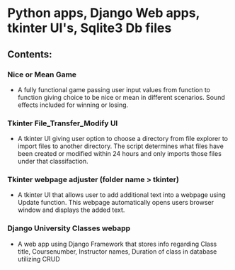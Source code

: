 # Python apps, Django Web apps, tkinter UI's, Sqlite3 Db files 

## Contents:

### Nice or Mean Game
- A fully functional game passing user input values from function to function giving choice to be nice or mean in different scenarios.  Sound effects included for winning or losing.

### Tkinter File_Transfer_Modify UI
- A tkinter UI giving user option to choose a directory from file explorer to import files to another directory.  The script determines what files have been created or modified within 24 hours and only imports those files under that classifaction.

### Tkinter webpage adjuster (folder name > tkinter)
- A tkinter UI that allows user to add additional text into a webpage using Update function.  This webpage automatically opens users browser window and displays the added text.

### Django University Classes webapp
- A web app using Django Framework that stores info regarding Class title, Coursenumber, Instructor names, Duration of class in database utilizing CRUD



